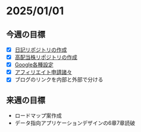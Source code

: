 # 2025/01/01

## 今週の目標

- [x] [日記リポジトリの作成](https://github.com/uhablog/MyLife/issues/8)
- [x] [高配当株リポジトリの作成](https://github.com/uhablog/MyLife/issues/9)
- [x] [Google各種設定](https://github.com/uhablog/tech-blog/issues/10)
- [x] [アフィリエイト申請諸々](https://github.com/uhablog/tech-blog/issues/11)
- [x] ブログのリンクを内部と外部で分ける

## 来週の目標

- ロードマップ案作成
- データ指向アプリケーションデザインの6章7章読破

